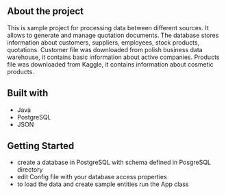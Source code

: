 ## About the project
This is sample project for processing data between different sources. It allows to generate and manage quotation documents.
The database stores information about customers, suppliers, employees, stock products, quotations. 
Customer file was downloaded from polish business data warehouse, it contains basic information about active companies.
Products file was downloaded from Kaggle, it contains information about cosmetic products.


## Built with
- Java
- PostgreSQL
- JSON 

## Getting Started
- create a database in PostgreSQL with schema defined in PosgreSQL directory
- edit Config file with your database access properties
- to load the data and create sample entities run the App class


